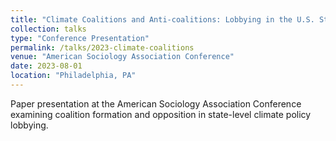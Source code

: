 ```yaml
---
title: "Climate Coalitions and Anti-coalitions: Lobbying in the U.S. States"
collection: talks
type: "Conference Presentation"
permalink: /talks/2023-climate-coalitions
venue: "American Sociology Association Conference"
date: 2023-08-01
location: "Philadelphia, PA"
---
```


Paper presentation at the American Sociology Association Conference examining coalition formation and opposition in state-level climate policy lobbying.